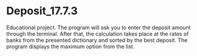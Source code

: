 # Deposit_17.7.3
Educational project.
The program will ask you to enter the deposit amount through the terminal. 
After that, the calculation takes place at the rates of banks from the presented dictionary and sorted by the best deposit.
The program displays the maximum option from the list.
